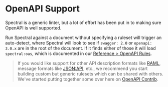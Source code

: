 # OpenAPI Support

Spectral is a generic linter, but a lot of effort has been put in to making sure OpenAPI is well supported.

Run Spectral against a document without specifying a ruleset will trigger an auto-detect, where Spectral will look to see if `swagger: 2.0` or `openapi: 3.0.x` are in the root of the document. If it finds either of those it will load `spectral:oas`, which is documented in our [Reference > OpenAPI Rules](../reference/openapi-rules.md).

<!-- theme: info -->
> If you would like support for other API description formats like [RAML](https://raml.org/), message formats like [JSON:API](https://jsonapi.org/), etc., we recommend you start building custom but generic rulesets which can be shared with others. We've started putting together some over here on [OpenAPI Contrib](https://github.com/openapi-contrib/style-guides/).
